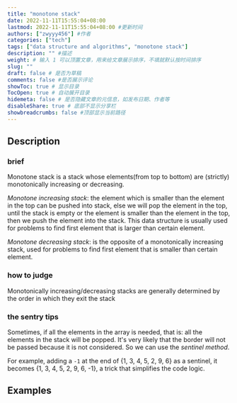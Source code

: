 ```yaml
---
title: "monotone stack"
date: 2022-11-11T15:55:04+08:00
lastmod: 2022-11-11T15:55:04+08:00 #更新时间
authors: ["zwyyy456"] #作者
categories: ["tech"]
tags: ["data structure and algorithms", "monotone stack"]
description: "" #描述
weight: # 输入 1 可以顶置文章，用来给文章展示排序，不填就默认按时间排序
slug: ""
draft: false # 是否为草稿
comments: false #是否展示评论
showToc: true # 显示目录
TocOpen: true # 自动展开目录
hidemeta: false # 是否隐藏文章的元信息，如发布日期、作者等
disableShare: true # 底部不显示分享栏
showbreadcrumbs: false #顶部显示当前路径
---
```

## Description
### brief
Monotone stack is a stack whose elements(from top to bottom) are (strictly) monotonically increasing or decreasing.

*Monotone increasing stack*: the element which is smaller than the element in the top can be pushed into stack, else we will pop the element in the top, until the stack is empty or the element is smaller than the element in the top, then we push the element into the stack. This data structure is usually used for problems to find first element that is larger than certain element.

*Monotone decreasing stack*: is the opposite of a monotonically increasing stack, used for problems to find first element that is smaller than certain element.

### how to judge
Monotonically increasing/decreasing stacks are generally determined by the order in which they exit the stack

### the sentry tips
Sometimes, if all the elements in the array is needed, that is: all the elements in the stack will be popped. It's very likely that the border will not be passed because it is not considered. So we can use the *sentinel method*.

For example, adding a `-1` at the end of {1, 3, 4, 5, 2, 9, 6} as a sentinel, it becomes {1, 3, 4, 5, 2, 9, 6, -1}, a trick that simplifies the code logic.

## Examples

